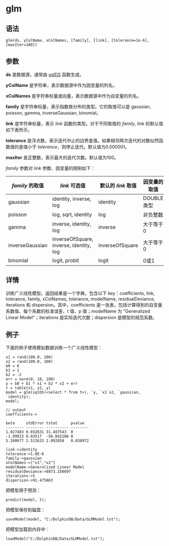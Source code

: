 # glm

## 语法

`glm(ds, yColName, xColNames, [family], [link], [tolerance=1e-6],
[maxIter=100])`

## 参数

**ds** 是数据源，通常由 [sqlDS](../s/sqlDS.md) 函数生成。

**yColName** 是字符串，表示数据源中作为因变量的列名。

**xColNames** 是字符串标量或向量，表示数据源中作为自变量的列名。

**family** 是字符串标量，表示指数族分布的类型。它的取值可以是 gaussian, poisson, gamma, inverseGaussian,
binomial。

**link** 是字符串标量，表示 *link* 函数的类型。对于不同取值的 *family*, *link*
的默认值如下表所示。

**tolerance** 是浮点数，表示迭代中止的边界差值。如果相邻两次迭代的对数似然函数值的差值小于
*tolerance*，则停止迭代。默认值为0.000001。

**maxIter** 是正整数，表示最大的迭代次数。默认值为100。

*family* 参数对 *link* 参数、因变量的限制如下：

| *family* 的取值 | *link* 可选值 | 默认的 *link* 取值 | 因变量的取值 |
| --- | --- | --- | --- |
| gaussian | identity, inverse, log | identity | DOUBLE 类型 |
| poisson | log, sqrt, identity | log | 非负整数 |
| gamma | inverse, identity, log | inverse | 大于等于0 |
| inverseGaussian | inverseOfSquare, inverse, identity, log | inverseOfSquare | 大于等于0 |
| binomial | logit, probit | logit | 0或1 |

## 详情

训练广义线性模型。返回结果是一个字典，包含以下 key：coefficients, link, tolerance, family,
xColNames, tolerance, modelName, residualDeviance, iterations 和
dispersion。其中，coefficients 是一张表，包括计算得到的自变量系数值、每个系数的标准误差、t 值、p 值；modelName 为
"Generalized Linear Model"；iterations 是实际迭代次数；dispersion 是模型的规范系数。

## 例子

下面的例子使用模拟数据训练一个广义线性模型：

```
x1 = rand(100.0, 100)
x2 = rand(100.0, 100)
b0 = 6
b1 = 1
b2 = -2
err = norm(0, 10, 100)
y = b0 + b1 * x1 + b2 * x2 + err
t = table(x1, x2, y)
model = glm(sqlDS(<select * from t>), `y, `x1`x2, `gaussian, `identity);
model;

// output
coefficients->

beta     stdError tstat      pvalue
-------- -------- ---------- --------
1.027483 0.032631 31.487543  0
-1.99913 0.03517  -56.842186 0
5.260677 2.513633 2.092858   0.038972

link->identity
tolerance->1.0E-6
family->gaussian
xColNames->["x1","x2"]
modelName->Generalized Linear Model
residualDeviance->8873.158697
iterations->5
dispersion->91.475863
```

把模型用于预测：

```
predict(model, t);
```

把模型保存到磁盘：

```
saveModel(model, "C:/DolphinDB/Data/GLMModel.txt");
```

把模型加载到内存中：

```
loadModel("C:/DolphinDB/Data/GLMModel.txt");
```

